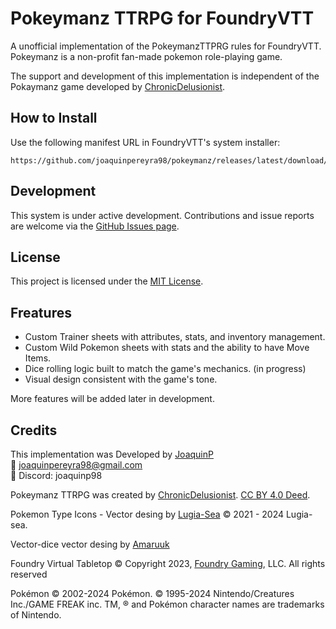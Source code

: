 # Pokeymanz TTRPG for FoundryVTT
A unofficial implementation of the PokeymanzTTPRG rules for FoundryVTT. Pokeymanz is a non-profit fan-made pokemon role-playing game.

The support and development of this implementation is independent of the Pokaymanz game developed by [ChronicDelusionist](https://chronicdelusionist.neocities.org/Pokeymanz/).

## How to Install
Use the following manifest URL in FoundryVTT's system installer:
```
https://github.com/joaquinpereyra98/pokeymanz/releases/latest/download/system.json
```

## Development

This system is under active development. Contributions and issue reports are welcome via the [GitHub Issues page](https://github.com/joaquinpereyra98/pokeymanz/issues).

## License

This project is licensed under the [MIT License](LICENSE).

## Freatures
- Custom Trainer sheets with attributes, stats, and inventory management.
- Custom Wild Pokemon sheets with stats and the ability to have Move Items.
- Dice rolling logic built to match the game's mechanics. (in progress)
- Visual design consistent with the game's tone.

More features will be added later in development.

## Credits
This implementation was Developed by [JoaquinP](https://github.com/joaquinpereyra98)  
📧 joaquinpereyra98@gmail.com  
💬 Discord: joaquinp98

Pokeymanz TTRPG was created by [ChronicDelusionist](https://chronicdelusionist.neocities.org/Pokeymanz). [CC BY 4.0 Deed](https://creativecommons.org/licenses/by/4.0/).

Pokemon Type Icons - Vector desing by [Lugia-Sea](https://www.deviantart.com/lugia-sea) © 2021 - 2024 Lugia-sea.

Vector-dice vector desing by [Amaruuk](https://ko-fi.com/amaruuk/)

Foundry Virtual Tabletop © Copyright 2023, [Foundry Gaming](https://foundryvtt.com/), LLC. All rights reserved

Pokémon © 2002-2024 Pokémon. © 1995-2024 Nintendo/Creatures Inc./GAME FREAK inc. TM, ® and Pokémon character names are trademarks of Nintendo.
